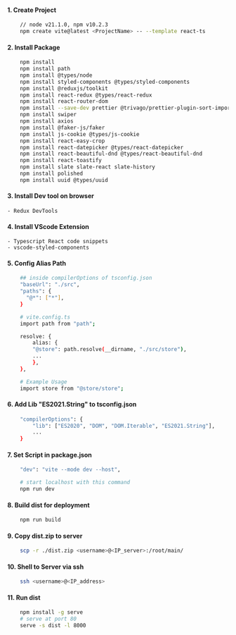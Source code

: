 #### 1. Create Project

```sh
    // node v21.1.0, npm v10.2.3
    npm create vite@latest <ProjectName> -- --template react-ts
```

#### 2. Install Package

```sh
    npm install
    npm install path
    npm install @types/node
    npm install styled-components @types/styled-components
    npm install @reduxjs/toolkit
    npm install react-redux @types/react-redux
    npm install react-router-dom
    npm install --save-dev prettier @trivago/prettier-plugin-sort-imports
    npm install swiper
    npm install axios
    npm install @faker-js/faker
    npm install js-cookie @types/js-cookie
    npm install react-easy-crop
    npm install react-datepicker @types/react-datepicker
    npm install react-beautiful-dnd @types/react-beautiful-dnd
    npm install react-toastify
    npm install slate slate-react slate-history
    npm install polished
    npm install uuid @types/uuid
```

#### 3. Install Dev tool on browser

    - Redux DevTools

#### 4. Install VScode Extension

    - Typescript React code snippets
    - vscode-styled-components

#### 5. Config Alias Path

```sh
    ## inside compilerOptions of tsconfig.json
    "baseUrl": "./src",
    "paths": {
      "@*": ["*"],
    }

    # vite.config.ts
    import path from "path";

    resolve: {
        alias: {
        "@store": path.resolve(__dirname, "./src/store"),
        ...
        },
    },

    # Example Usage
    import store from "@store/store";
```

#### 6. Add Lib "ES2021.String" to tsconfig.json

```sh
    "compilerOptions": {
        "lib": ["ES2020", "DOM", "DOM.Iterable", "ES2021.String"],
        ...
    }
```

#### 7. Set Script in package.json

```sh
    "dev": "vite --mode dev --host",

    # start localhost with this command
    npm run dev
```

#### 8. Build dist for deployment

```sh
    npm run build
```

#### 9. Copy dist.zip to server

```sh
    scp -r ./dist.zip <username>@<IP_server>:/root/main/
```

#### 10. Shell to Server via ssh

```sh
    ssh <username>@<IP_address>
```

#### 11. Run dist

```sh
    npm install -g serve
    # serve at port 80
    serve -s dist -l 8000
```
